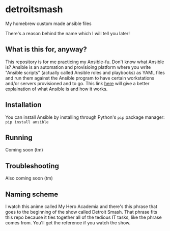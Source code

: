 # detroitsmash
My homebrew custom made ansible files

There's a reason behind the name which I will tell you later!

## What is this for, anyway?

This repository is for me practicing my Ansible-fu. Don't know what Ansible is?
Ansible is an automation and provisioing platform where you write "Ansible scripts"
(actually called Ansible roles and playbooks) as YAML files and run them against
the Ansible program to have certain workstations and/or servers provisioned and
to go. This link [here](https://www.ansible.com/overview/how-ansible-works) will
give a better explaination of what Ansible is and how it works.

## Installation

You can install Ansible by installing through Python's `pip` package manager:
`pip install ansible`

## Running

Coming soon (tm)

## Troubleshooting

Also coming soon (tm)

## Naming scheme

I watch this anime called My Hero Academia and there's this phrase that goes to
the beginning of the show called Detroit Smash. That phrase fits this repo because
it ties together all of the tedious IT tasks, like the phrase comes from. You'll
get the reference if you watch the show.